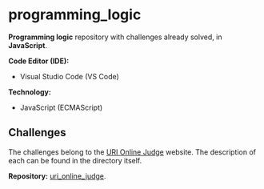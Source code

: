 # programming_logic

**Programming logic** repository with challenges already solved, in **JavaScript**.

**Code Editor (IDE):**

* Visual Studio Code (VS Code)

**Technology:**

* JavaScript (ECMAScript)

## Challenges

The challenges belong to the [URI Online Judge](https://www.urionlinejudge.com.br/) website. The description of each can be found in the directory itself.

**Repository:** [uri_online_judge](https://github.com/JesseLopesDev/programming_logic/tree/master/programming_logic/uri_online_judge).